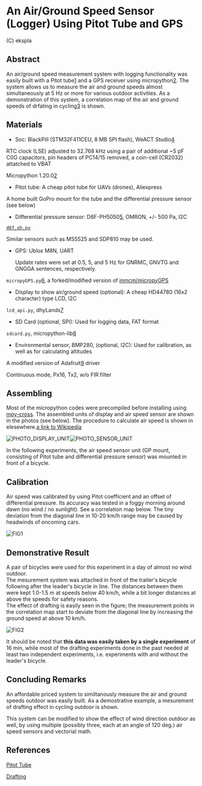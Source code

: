 # An Air/Ground Speed Sensor (Logger) Using Pitot Tube and GPS

(C) ekspla

## Abstract


An air/ground speed measurement system with logging functionality was easily built 
with a Pitot tube[1](https://en.wikipedia.org/wiki/Pitot_tube) and a GPS receiver using micropython[2](https://micropython.org/).  The system allows us 
to measure the air and ground speeds almost simultaneously at 5 Hz or more for various 
outdoor activities.  As a demonstration of this system, a correlation map of the air 
and ground speeds of drfating in cycling[3](https://en.wikipedia.org/wiki/Drafting_(aerodynamics)) is shown.


## Materials


- Soc:
BlackPill (STM32F411CEU, 8 MB SPI flash), WeACT Studio[4](https://github.com/WeActStudio)

RTC clock (LSE) adjusted to 32.768 kHz using a pair of additional ~5 pF C0G capacitors, 
pin headers of PC14/15 removed, a coin-cell (CR2032) attatched to VBAT

Micropython 1.20.0[2](https://micropython.org/)


- Pitot tube:
A cheap pitot tube for UAVs (drones), Aliexpress

A home built GoPro mount for the tube and the differential pressure sensor (see below)


- Differential pressure sensor:
D6F-PH5050[5](https://github.com/omron-devhub), OMRON, +/- 500 Pa, I2C

[`d6f_ph.py`](https://github.com/ekspla/D6F-PH)

Similar sensors such as MS5525 and SDP810 may be used.


- GPS:
Ublox M8N, UART

  Update rates were set at 0.5, 5, and 5 Hz for GNRMC, GNVTG and GNGGA sentences, respectively.
  
`micropyGPS.py`[6](https://github.com/ekspla/micropyGPS), a forked/modified version of [inmcm/micropyGPS](https://github.com/inmcm/micropyGPS)


- Display to show air/ground speed (optional):
A cheap HD44780 (16x2 character) type LCD, I2C

`lcd_api.py`, dhyLands[7](https://github.com/dhylands/python_lcd)


- SD Card (optional, SPI):
Used for logging data, FAT format

`sdcard.py`, micropython-lib[8](https://github.com/micropython/micropython-lib)


- Environmental sensor, BMP280, (optional, I2C):
Used for calibration, as well as for calculating altitudes

A modified version of Adafruit[9](https://github.com/adafruit) driver

Continuous mode, Px16, Tx2, w/o FIR filter


## Assembling

Most of the micropython codes were precompiled before installing using [mpy-cross](https://github.com/micropython/micropython/tree/master/mpy-cross).
The assembled units of display and air speed sensor are shown in the photos (see below).
The procedure to calculate air speed is shown in elesewhere.[a link to Wikipedia](https://en.wikipedia.org/wiki/Pitot_tube)

![PHOTO_DISPLAY_UNIT](https://github.com/ekspla/Pitot_GPS_Sensor_Logger/assets/23088524/597a1803-d24d-48b3-8af5-0211344b13ab "Display_Unit")![PHOTO_SENSOR_UNIT](https://github.com/ekspla/Pitot_GPS_Sensor_Logger/assets/23088524/bd19487f-eebe-436c-b4d1-b03a5846598e "Sensor_Unit")

In the following experiments, the air speed sensor unit (GP mount, consisting of Pitot 
tube and differential pressure sensor) was mounted in front of a bicycle.


## Calibration

Air speed was calibrated by using Pitot coefficient and an offset of differential pressure.
Its accuracy was tested in a foggy morning around dawn (no wind / no sunlight).
See a correlation map below.  The tiny deviation from the diagonal line in 10-20 km/h range 
may be caused by headwinds of oncoming cars.

![FIG1](https://github.com/ekspla/Pitot_GPS_Sensor_Logger/assets/23088524/f7df4ba7-1bcd-483e-b431-faf6cff3856e "Fig1_Test_Calibration")


## Demonstrative Result

A pair of bicycles were used for this experiment in a day of almost no wind outdoor.  
The mesurement system was attached in front of the trailer's bicycle following after the 
leader's bicycle in line.  The distances between them were kept 1.0-1.5 m at speeds 
below 40 km/h, while a bit longer distances at above the speeds for safety reasons.  
The effect of drafting is easily seen in the figure; the measurement points in the correlation 
map start to deviate from the diagonal line by increasing the ground speed at above 10 km/h.

![FIG2](https://github.com/ekspla/Pitot_GPS_Sensor_Logger/assets/23088524/567399aa-fdd2-4cee-abe9-0b21babf997b "Fig2_Drafting_in_Cycling")

It should be noted that **this data was easily taken by a single experiment** of 16 min, while 
most of the drafting experiments done in the past needed at least two independent experiments,
i.e. experiments with and without the leader's bicycle.


## Concluding Remarks

An affordable priced system to similtanously measure the air and ground speeds outdoor was 
easily built.  As a demostrative example, a mesurement of drafting effect in cycling outdoor 
is shown.

This system can be modified to show the effect of wind direction outdoor as well, by using 
multiple (possibly three, each at an angle of 120 deg.) air speed sensors and vectorial math.


## References

[Pitot Tube](https://en.wikipedia.org/wiki/Pitot_tube)

[Drafting](https://en.wikipedia.org/wiki/Drafting_(aerodynamics))

